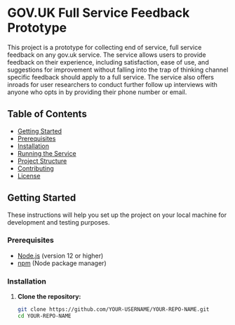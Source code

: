 # GOV.UK Full Service Feedback Prototype

This project is a prototype for collecting end of service, full service feedback on any gov.uk service. 
The service allows users to provide feedback on their experience, including satisfaction, ease of use, and suggestions for improvement without falling into the trap of thinking channel specific feedback should apply to a full service.
The service also offers inroads for user researchers to conduct further follow up interviews with anyone who opts in by providing their phone number or email.

## Table of Contents

- [Getting Started](#getting-started)
- [Prerequisites](#prerequisites)
- [Installation](#installation)
- [Running the Service](#running-the-service)
- [Project Structure](#project-structure)
- [Contributing](#contributing)
- [License](#license)

## Getting Started

These instructions will help you set up the project on your local machine for development and testing purposes.

### Prerequisites

- [Node.js](https://nodejs.org/) (version 12 or higher)
- [npm](https://www.npmjs.com/) (Node package manager)

### Installation

1. **Clone the repository:**

   ```sh
   git clone https://github.com/YOUR-USERNAME/YOUR-REPO-NAME.git
   cd YOUR-REPO-NAME
